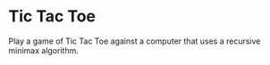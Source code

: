 # Tic Tac Toe

Play a game of Tic Tac Toe against a computer that uses a recursive minimax algorithm.
